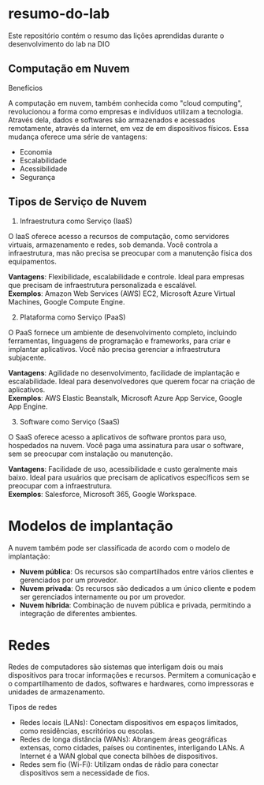 # resumo-do-lab
Este repositório contém o resumo das lições aprendidas durante o desenvolvimento do lab na DIO


## Computação em Nuvem

Benefícios

A computação em nuvem, também conhecida como "cloud computing", revolucionou a forma como empresas e indivíduos utilizam a tecnologia. Através dela, dados e softwares são armazenados e acessados remotamente, através da internet, em vez de em dispositivos físicos. Essa mudança oferece uma série de vantagens:

- Economia
- Escalabilidade
- Acessibilidade
- Segurança

## Tipos de Serviço de Nuvem

1. Infraestrutura como Serviço (IaaS)

O IaaS oferece acesso a recursos de computação, como servidores virtuais, armazenamento e redes, sob demanda. Você controla a infraestrutura, mas não precisa se preocupar com a manutenção física dos equipamentos.

**Vantagens**: Flexibilidade, escalabilidade e controle. Ideal para empresas que precisam de infraestrutura personalizada e escalável. <br>
**Exemplos**: Amazon Web Services (AWS) EC2, Microsoft Azure Virtual Machines, Google Compute Engine.

2. Plataforma como Serviço (PaaS)

O PaaS fornece um ambiente de desenvolvimento completo, incluindo ferramentas, linguagens de programação e frameworks, para criar e implantar aplicativos. Você não precisa gerenciar a infraestrutura subjacente.

**Vantagens**: Agilidade no desenvolvimento, facilidade de implantação e escalabilidade. Ideal para desenvolvedores que querem focar na criação de aplicativos.<br>
**Exemplos**: AWS Elastic Beanstalk, Microsoft Azure App Service, Google App Engine.

3. Software como Serviço (SaaS)

O SaaS oferece acesso a aplicativos de software prontos para uso, hospedados na nuvem. Você paga uma assinatura para usar o software, sem se preocupar com instalação ou manutenção.

**Vantagens**: Facilidade de uso, acessibilidade e custo geralmente mais baixo. Ideal para usuários que precisam de aplicativos específicos sem se preocupar com a infraestrutura.<br>
**Exemplos**: Salesforce, Microsoft 365, Google Workspace.

# Modelos de implantação

A nuvem também pode ser classificada de acordo com o modelo de implantação:

*   **Nuvem pública**: Os recursos são compartilhados entre vários clientes e gerenciados por um provedor.
*   **Nuvem privada**: Os recursos são dedicados a um único cliente e podem ser gerenciados internamente ou por um provedor.
*   **Nuvem híbrida**: Combinação de nuvem pública e privada, permitindo a integração de diferentes ambientes.

# Redes

Redes de computadores são sistemas que interligam dois ou mais dispositivos para trocar informações e recursos. Permitem a comunicação e o compartilhamento de dados, softwares e hardwares, como impressoras e unidades de armazenamento.

Tipos de redes

- Redes locais (LANs): Conectam dispositivos em espaços limitados, como residências, escritórios ou escolas.
- Redes de longa distância (WANs): Abrangem áreas geográficas extensas, como cidades, países ou continentes, interligando LANs. A Internet é a WAN global que conecta bilhões de dispositivos.
- Redes sem fio (Wi-Fi): Utilizam ondas de rádio para conectar dispositivos sem a necessidade de fios.

